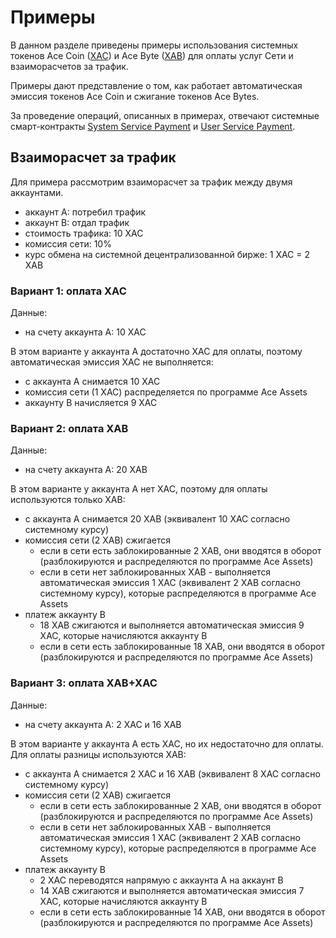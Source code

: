 # Примеры

В данном разделе приведены примеры использования системных токенов Ace Coin
([XAC][1]) и Ace Byte ([XAB][2]) для оплаты услуг Сети и взаиморасчетов
за трафик.

Примеры дают представление о том, как работает автоматическая эмиссия токенов
Ace Coin и сжигание токенов Ace Bytes.

За проведение операций, описанных в примерах, отвечают системные смарт-контракты
[System Service Payment][3] и [User Service Payment][4].


## Взаиморасчет за трафик

Для примера рассмотрим взаиморасчет за трафик между двумя аккаунтами.

- аккаунт A: потребил трафик
- аккаунт B: отдал трафик
- стоимость трафика: 10 XAC
- комиссия сети: 10%
- курс обмена на системной децентрализованной бирже: 1 XAC = 2 XAB


### Вариант 1: оплата XAC

Данные:

- на счету аккаунта А: 10 XAC

В этом варианте у аккаунта А достаточно XAC для оплаты, поэтому автоматическая
эмиссия XAC не выполняется:

- с аккаунта А снимается 10 XAC
- комиссия сети (1 XAC) распределяется по программе Ace Assets
- аккаунту B начисляется 9 XAC


### Вариант 2: оплата XAB

Данные:

- на счету аккаунта А: 20 XAB

В этом варианте у аккаунта А нет XAC, поэтому для оплаты используются только XAB:

- с аккаунта А снимается 20 XAB (эквивалент 10 XAC согласно системному курсу)
- комиссия сети (2 XAB) сжигается
    - если в сети есть заблокированные 2 XAB, они вводятся в оборот (разблокируются и распределяются по программе Ace Assets)
    - если в сети нет заблокированных XAB - выполняется автоматическая эмиссия 1 XAC (эквивалент 2 XAB согласно системному курсу), которые распределяются в программе Ace Assets
- платеж аккаунту B
    - 18 XAB сжигаются и выполняется автоматическая эмиссия 9 XAC, которые начисляются аккаунту B
    - если в сети есть заблокированные 18 XAB, они вводятся в оборот (разблокируются и распределяются по программе Ace Assets)


### Вариант 3: оплата XAB+XAC

Данные:

- на счету аккаунта А: 2 XAC и 16 XAB

В этом варианте у аккаунта А есть XAC, но их недостаточно для оплаты. Для оплаты
разницы используются XAB:

- с аккаунта А снимается 2 XAC и 16 XAB (эквивалент 8 XAC согласно системному курсу)
- комиссия сети (2 XAB) сжигается
    - если в сети есть заблокированные 2 XAB, они вводятся в оборот (разблокируются и распределяются по программе Ace Assets)
    - если в сети нет заблокированных XAB - выполняется автоматическая эмиссия 1 XAC (эквивалент 2 XAB согласно системному курсу), которые распределяются в программе Ace Assets
- платеж аккаунту B
    - 2 XAC переводятся напрямую с аккаунта А на аккаунт B
    - 14 XAB сжигаются и выполняется автоматическая эмиссия 7 XAC, которые начисляются аккаунту B
    - если в сети есть заблокированные 14 XAB, они вводятся в оборот (разблокируются и распределяются по программе Ace Assets)


[1]: ace-coin.md
[2]: ace-byte.md
[3]: ../list-of-operations/system-service-payment.md
[4]: ../list-of-operations/user-service-payment.md
